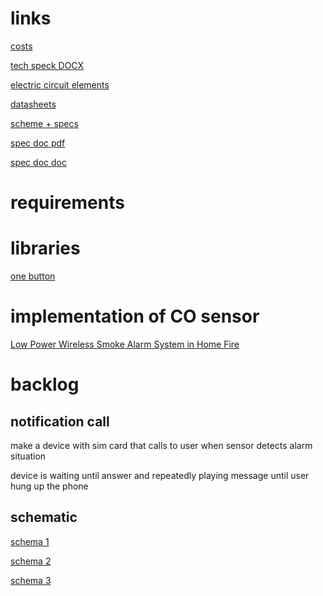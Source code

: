 

# links 

[costs](https://docs.google.com/spreadsheets/d/1zpRoS0bJn3A8pn5VnvHvjRK6dTKkVVjYeRjdj6WYi4w/edit?usp=sharing_eip&ts=5c102cce)

[tech speck DOCX](https://www.dropbox.com/l/scl/AAA_nFc3o2qSebVNshFOHplcHXYS3T1AM58)

[electric circuit elements](https://docs.google.com/spreadsheets/d/1Eyf7V324rhhPZPU7rLJav8JsVV80CJ2M5Daw5Fs8XOs/edit?ts=5c102caa#gid=0)

[datasheets](https://drive.google.com/drive/folders/1lzMwcAOx60K0DFstmYCtx6pgURnED3Pn)

[scheme + specs](https://drive.google.com/drive/folders/1xfuqfr8Qr1SVn8IiROQ7ZEqXi1qe09gg)

[spec doc pdf](https://drive.google.com/file/d/1C0E_Pk_qkdqcjGoLSSFeiSw65lNbk8f9/view?ts=5c3b1f9b)

[spec doc doc](https://docs.google.com/document/d/198JUUMFbeF6X8H-EGc86xFXGB-QZAQGnh2oNGog7F_U/edit?ts=5c3b1e74)

# requirements

# libraries

[one button](https://platformio.org/lib/show/1260/OneButton)

# implementation of CO sensor

[Low Power Wireless Smoke Alarm System in Home Fire](-d-fire/sensors-15-20717.pdf)

# backlog

## notification call

make a device with sim card that calls to user when sensor detects alarm situation

device is waiting until answer and repeatedly playing message until user hung up the phone

## schematic

[schema 1](https://www.multisim.com/content/QhqhGcXqwYihv5FGarpu6P/sensor-circuit-1-op-amp-1-op-amp-buffer/)

[schema 2](https://www.multisim.com/content/R7WZA8rf8yvT5B4UCkbQ7M/sensor-circuit-1-op-amp-1-op-amp-buffer/)

[schema 3](https://www.multisim.com/content/qewFi37iC6haPaY6qYtYm7/bridge-current-meter/)
